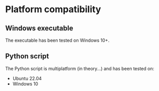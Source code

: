# Platform compatibility

## Windows executable

The executable has been tested on Windows 10+.

## Python script

The Python script is multiplatform (in theory...) and has been tested on:

- Ubuntu 22.04
- Windows 10
